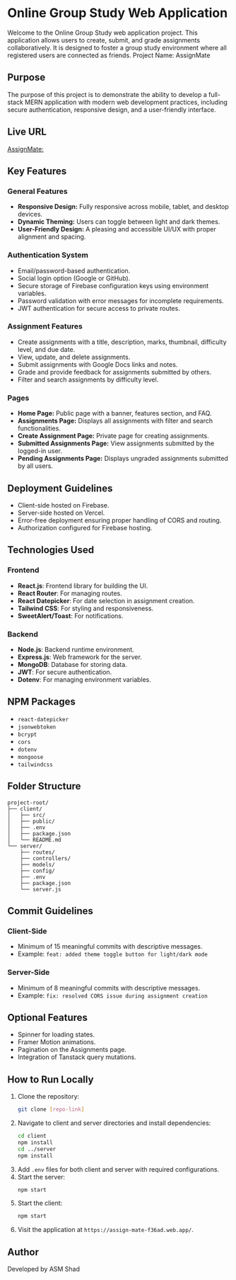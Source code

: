 # Online Group Study Web Application

Welcome to the Online Group Study web application project. This application allows users to create, submit, and grade assignments collaboratively. It is designed to foster a group study environment where all registered users are connected as friends. Project Name: AssignMate

## Purpose

The purpose of this project is to demonstrate the ability to develop a full-stack MERN application with modern web development practices, including secure authentication, responsive design, and a user-friendly interface.

## Live URL

[AssignMate: ](https://assign-mate-f36ad.web.app/)

## Key Features

### General Features

- **Responsive Design:** Fully responsive across mobile, tablet, and desktop devices.
- **Dynamic Theming:** Users can toggle between light and dark themes.
- **User-Friendly Design:** A pleasing and accessible UI/UX with proper alignment and spacing.

### Authentication System

- Email/password-based authentication.
- Social login option (Google or GitHub).
- Secure storage of Firebase configuration keys using environment variables.
- Password validation with error messages for incomplete requirements.
- JWT authentication for secure access to private routes.

### Assignment Features

- Create assignments with a title, description, marks, thumbnail, difficulty level, and due date.
- View, update, and delete assignments.
- Submit assignments with Google Docs links and notes.
- Grade and provide feedback for assignments submitted by others.
- Filter and search assignments by difficulty level.

### Pages

- **Home Page:** Public page with a banner, features section, and FAQ.
- **Assignments Page:** Displays all assignments with filter and search functionalities.
- **Create Assignment Page:** Private page for creating assignments.
- **Submitted Assignments Page:** View assignments submitted by the logged-in user.
- **Pending Assignments Page:** Displays ungraded assignments submitted by all users.

## Deployment Guidelines

- Client-side hosted on Firebase.
- Server-side hosted on Vercel.
- Error-free deployment ensuring proper handling of CORS and routing.
- Authorization configured for Firebase hosting.

## Technologies Used

### Frontend

- **React.js**: Frontend library for building the UI.
- **React Router**: For managing routes.
- **React Datepicker**: For date selection in assignment creation.
- **Tailwind CSS**: For styling and responsiveness.
- **SweetAlert/Toast**: For notifications.

### Backend

- **Node.js**: Backend runtime environment.
- **Express.js**: Web framework for the server.
- **MongoDB**: Database for storing data.
- **JWT**: For secure authentication.
- **Dotenv**: For managing environment variables.

## NPM Packages

- `react-datepicker`
- `jsonwebtoken`
- `bcrypt`
- `cors`
- `dotenv`
- `mongoose`
- `tailwindcss`

## Folder Structure

```
project-root/
├── client/
│   ├── src/
│   ├── public/
│   ├── .env
│   ├── package.json
│   └── README.md
└── server/
    ├── routes/
    ├── controllers/
    ├── models/
    ├── config/
    ├── .env
    ├── package.json
    └── server.js
```

## Commit Guidelines

### Client-Side

- Minimum of 15 meaningful commits with descriptive messages.
- Example: `feat: added theme toggle button for light/dark mode`

### Server-Side

- Minimum of 8 meaningful commits with descriptive messages.
- Example: `fix: resolved CORS issue during assignment creation`

## Optional Features

- Spinner for loading states.
- Framer Motion animations.
- Pagination on the Assignments page.
- Integration of Tanstack query mutations.

## How to Run Locally

1. Clone the repository:
   ```bash
   git clone [repo-link]
   ```
2. Navigate to client and server directories and install dependencies:
   ```bash
   cd client
   npm install
   cd ../server
   npm install
   ```
3. Add `.env` files for both client and server with required configurations.
4. Start the server:
   ```bash
   npm start
   ```
5. Start the client:
   ```bash
   npm start
   ```
6. Visit the application at `https://assign-mate-f36ad.web.app/`.

## Author

Developed by ASM Shad
